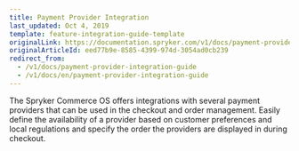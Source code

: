 ```yaml
---
title: Payment Provider Integration
last_updated: Oct 4, 2019
template: feature-integration-guide-template
originalLink: https://documentation.spryker.com/v1/docs/payment-provider-integration-guide
originalArticleId: eed77b9e-8585-4399-974d-3054ad0cb239
redirect_from:
  - /v1/docs/payment-provider-integration-guide
  - /v1/docs/en/payment-provider-integration-guide
---
```


The Spryker Commerce OS offers integrations with several payment providers that can be used in the checkout and order management. Easily define the availability of a provider based on customer preferences and local regulations and specify the order the providers are displayed in during checkout.

